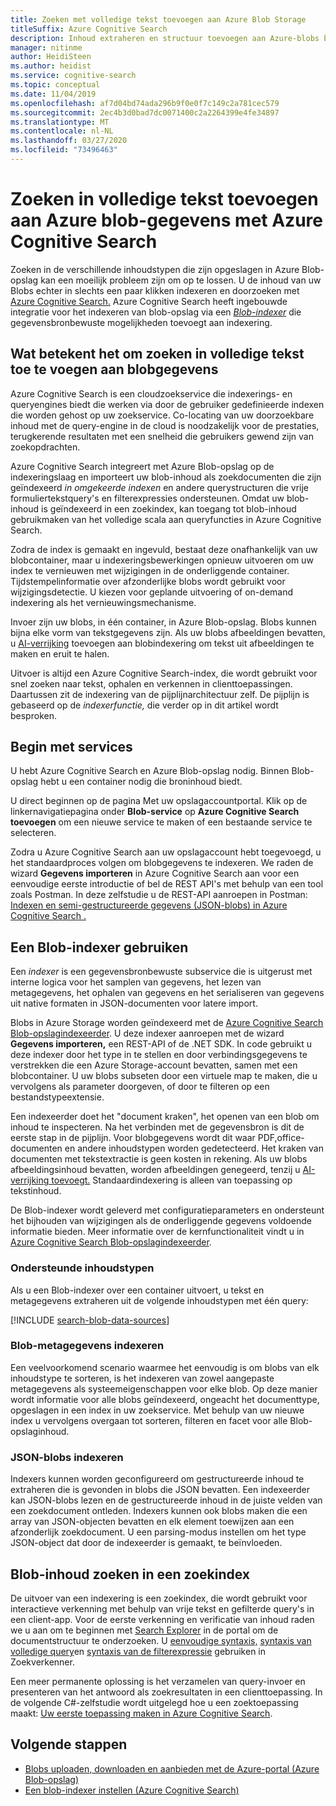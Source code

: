 ```yaml
---
title: Zoeken met volledige tekst toevoegen aan Azure Blob Storage
titleSuffix: Azure Cognitive Search
description: Inhoud extraheren en structuur toevoegen aan Azure-blobs bij het maken van een zoekindex met volledige tekst in Azure Cognitive earch.
manager: nitinme
author: HeidiSteen
ms.author: heidist
ms.service: cognitive-search
ms.topic: conceptual
ms.date: 11/04/2019
ms.openlocfilehash: af7d04bd74ada296b9f0e0f7c149c2a781cec579
ms.sourcegitcommit: 2ec4b3d0bad7dc0071400c2a2264399e4fe34897
ms.translationtype: MT
ms.contentlocale: nl-NL
ms.lasthandoff: 03/27/2020
ms.locfileid: "73496463"
---
```

# <a name="add-full-text-search-to-azure-blob-data-using-azure-cognitive-search"></a>Zoeken in volledige tekst toevoegen aan Azure blob-gegevens met Azure Cognitive Search

Zoeken in de verschillende inhoudstypen die zijn opgeslagen in Azure Blob-opslag kan een moeilijk probleem zijn om op te lossen. U de inhoud van uw Blobs echter in slechts een paar klikken indexeren en doorzoeken met [Azure Cognitive Search.](search-what-is-azure-search.md) Azure Cognitive Search heeft ingebouwde integratie voor het indexeren van blob-opslag via een [*Blob-indexer*](search-howto-indexing-azure-blob-storage.md) die gegevensbronbewuste mogelijkheden toevoegt aan indexering.

## <a name="what-it-means-to-add-full-text-search-to-blob-data"></a>Wat betekent het om zoeken in volledige tekst toe te voegen aan blobgegevens

Azure Cognitive Search is een cloudzoekservice die indexerings- en queryengines biedt die werken via door de gebruiker gedefinieerde indexen die worden gehost op uw zoekservice. Co-locating van uw doorzoekbare inhoud met de query-engine in de cloud is noodzakelijk voor de prestaties, terugkerende resultaten met een snelheid die gebruikers gewend zijn van zoekopdrachten.

Azure Cognitive Search integreert met Azure Blob-opslag op de indexeringslaag en importeert uw blob-inhoud als zoekdocumenten die zijn geïndexeerd *in omgekeerde indexen* en andere querystructuren die vrije formuliertekstquery's en filterexpressies ondersteunen. Omdat uw blob-inhoud is geïndexeerd in een zoekindex, kan toegang tot blob-inhoud gebruikmaken van het volledige scala aan queryfuncties in Azure Cognitive Search.

Zodra de index is gemaakt en ingevuld, bestaat deze onafhankelijk van uw blobcontainer, maar u indexeringsbewerkingen opnieuw uitvoeren om uw index te vernieuwen met wijzigingen in de onderliggende container. Tijdstempelinformatie over afzonderlijke blobs wordt gebruikt voor wijzigingsdetectie. U kiezen voor geplande uitvoering of on-demand indexering als het vernieuwingsmechanisme.

Invoer zijn uw blobs, in één container, in Azure Blob-opslag. Blobs kunnen bijna elke vorm van tekstgegevens zijn. Als uw blobs afbeeldingen bevatten, u [AI-verrijking](search-blob-ai-integration.md) toevoegen aan blobindexering om tekst uit afbeeldingen te maken en eruit te halen.

Uitvoer is altijd een Azure Cognitive Search-index, die wordt gebruikt voor snel zoeken naar tekst, ophalen en verkennen in clienttoepassingen. Daartussen zit de indexering van de pijplijnarchitectuur zelf. De pijplijn is gebaseerd op de *indexerfunctie,* die verder op in dit artikel wordt besproken.

## <a name="start-with-services"></a>Begin met services

U hebt Azure Cognitive Search en Azure Blob-opslag nodig. Binnen Blob-opslag hebt u een container nodig die broninhoud biedt.

U direct beginnen op de pagina Met uw opslagaccountportal. Klik op de linkernavigatiepagina onder **Blob-service** op **Azure Cognitive Search toevoegen** om een nieuwe service te maken of een bestaande service te selecteren. 

Zodra u Azure Cognitive Search aan uw opslagaccount hebt toegevoegd, u het standaardproces volgen om blobgegevens te indexeren. We raden de wizard **Gegevens importeren** in Azure Cognitive Search aan voor een eenvoudige eerste introductie of bel de REST API's met behulp van een tool zoals Postman. In deze zelfstudie u de REST-API aanroepen in Postman: [Indexen en semi-gestructureerde gegevens (JSON-blobs) in Azure Cognitive Search .](search-semi-structured-data.md) 

## <a name="use-a-blob-indexer"></a>Een Blob-indexer gebruiken

Een *indexer* is een gegevensbronbewuste subservice die is uitgerust met interne logica voor het samplen van gegevens, het lezen van metagegevens, het ophalen van gegevens en het serialiseren van gegevens uit native formaten in JSON-documenten voor latere import. 

Blobs in Azure Storage worden geïndexeerd met de [Azure Cognitive Search Blob-opslagindexeerder](search-howto-indexing-azure-blob-storage.md). U deze indexer aanroepen met de wizard **Gegevens importeren,** een REST-API of de .NET SDK. In code gebruikt u deze indexer door het type in te stellen en door verbindingsgegevens te verstrekken die een Azure Storage-account bevatten, samen met een blobcontainer. U uw blobs subseten door een virtuele map te maken, die u vervolgens als parameter doorgeven, of door te filteren op een bestandstypeextensie.

Een indexeerder doet het "document kraken", het openen van een blob om inhoud te inspecteren. Na het verbinden met de gegevensbron is dit de eerste stap in de pijplijn. Voor blobgegevens wordt dit waar PDF,office-documenten en andere inhoudstypen worden gedetecteerd. Het kraken van documenten met tekstextractie is geen kosten in rekening. Als uw blobs afbeeldingsinhoud bevatten, worden afbeeldingen genegeerd, tenzij u [AI-verrijking toevoegt.](search-blob-ai-integration.md) Standaardindexering is alleen van toepassing op tekstinhoud.

De Blob-indexer wordt geleverd met configuratieparameters en ondersteunt het bijhouden van wijzigingen als de onderliggende gegevens voldoende informatie bieden. Meer informatie over de kernfunctionaliteit vindt u in [Azure Cognitive Search Blob-opslagindexeerder](search-howto-indexing-azure-blob-storage.md).

### <a name="supported-content-types"></a>Ondersteunde inhoudstypen

Als u een Blob-indexer over een container uitvoert, u tekst en metagegevens extraheren uit de volgende inhoudstypen met één query:

[!INCLUDE [search-blob-data-sources](../../includes/search-blob-data-sources.md)]

### <a name="indexing-blob-metadata"></a>Blob-metagegevens indexeren

Een veelvoorkomend scenario waarmee het eenvoudig is om blobs van elk inhoudstype te sorteren, is het indexeren van zowel aangepaste metagegevens als systeemeigenschappen voor elke blob. Op deze manier wordt informatie voor alle blobs geïndexeerd, ongeacht het documenttype, opgeslagen in een index in uw zoekservice. Met behulp van uw nieuwe index u vervolgens overgaan tot sorteren, filteren en facet voor alle Blob-opslaginhoud.

### <a name="indexing-json-blobs"></a>JSON-blobs indexeren
Indexers kunnen worden geconfigureerd om gestructureerde inhoud te extraheren die is gevonden in blobs die JSON bevatten. Een indexeerder kan JSON-blobs lezen en de gestructureerde inhoud in de juiste velden van een zoekdocument ontleden. Indexers kunnen ook blobs maken die een array van JSON-objecten bevatten en elk element toewijzen aan een afzonderlijk zoekdocument. U een parsing-modus instellen om het type JSON-object dat door de indexeerder is gemaakt, te beïnvloeden.

## <a name="search-blob-content-in-a-search-index"></a>Blob-inhoud zoeken in een zoekindex 

De uitvoer van een indexering is een zoekindex, die wordt gebruikt voor interactieve verkenning met behulp van vrije tekst en gefilterde query's in een client-app. Voor de eerste verkenning en verificatie van inhoud raden we u aan om te beginnen met [Search Explorer](search-explorer.md) in de portal om de documentstructuur te onderzoeken. U [eenvoudige syntaxis,](query-simple-syntax.md) [syntaxis van volledige query](query-lucene-syntax.md)en [syntaxis van de filterexpressie](query-odata-filter-orderby-syntax.md) gebruiken in Zoekverkenner.

Een meer permanente oplossing is het verzamelen van query-invoer en presenteren van het antwoord als zoekresultaten in een clienttoepassing. In de volgende C#-zelfstudie wordt uitgelegd hoe u een zoektoepassing maakt: [Uw eerste toepassing maken in Azure Cognitive Search](tutorial-csharp-create-first-app.md).

## <a name="next-steps"></a>Volgende stappen

+ [Blobs uploaden, downloaden en aanbieden met de Azure-portal (Azure Blob-opslag)](https://docs.microsoft.com/azure/storage/blobs/storage-quickstart-blobs-portal)
+ [Een blob-indexer instellen (Azure Cognitive Search)](search-howto-indexing-azure-blob-storage.md) 
